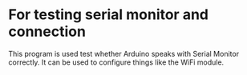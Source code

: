 # For testing serial monitor and connection

This program is used test whether Arduino speaks with Serial Monitor correctly. It can be used to configure things like the WiFi module.

